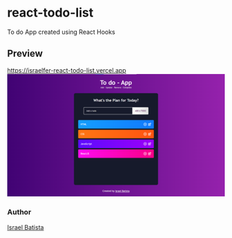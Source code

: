 # react-todo-list
To do App created using React Hooks

## Preview
https://israelfer-react-todo-list.vercel.app
![screenshot](example.png?raw=true "screenshot")
### Author
[Israel Batista](https://www.linkedin.com/in/israel-batista)
